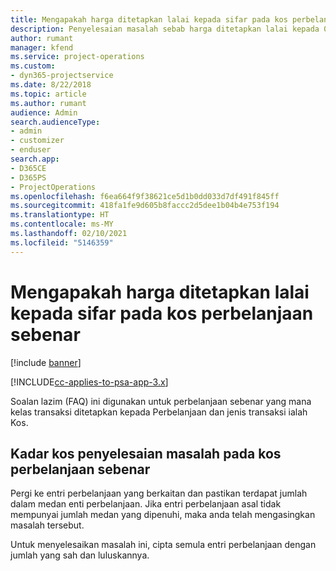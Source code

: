 ```yaml
---
title: Mengapakah harga ditetapkan lalai kepada sifar pada kos perbelanjaan sebenar?
description: Penyelesaian masalah sebab harga ditetapkan lalai kepada 0 pada kos perbelanjaan sebenar.
author: rumant
manager: kfend
ms.service: project-operations
ms.custom:
- dyn365-projectservice
ms.date: 8/22/2018
ms.topic: article
ms.author: rumant
audience: Admin
search.audienceType:
- admin
- customizer
- enduser
search.app:
- D365CE
- D365PS
- ProjectOperations
ms.openlocfilehash: f6ea664f9f38621ce5d1b0dd033d7df491f845ff
ms.sourcegitcommit: 418fa1fe9d605b8faccc2d5dee1b04b4e753f194
ms.translationtype: HT
ms.contentlocale: ms-MY
ms.lasthandoff: 02/10/2021
ms.locfileid: "5146359"
---
```

# <a name="why-is-the-price-defaulting-to-zero-on-expense-cost-actuals"></a>Mengapakah harga ditetapkan lalai kepada sifar pada kos perbelanjaan sebenar

[!include [banner](../includes/psa-now-project-operations.md)]

[!INCLUDE[cc-applies-to-psa-app-3.x](../includes/cc-applies-to-psa-app-3x.md)]

Soalan lazim (FAQ) ini digunakan untuk perbelanjaan sebenar yang mana kelas transaksi ditetapkan kepada Perbelanjaan dan jenis transaksi ialah Kos.

## <a name="troubleshooting-cost-rates-on-expense-cost-actuals"></a>Kadar kos penyelesaian masalah pada kos perbelanjaan sebenar

Pergi ke entri perbelanjaan yang berkaitan dan pastikan terdapat jumlah dalam medan enti perbelanjaan. Jika entri perbelanjaan asal tidak mempunyai jumlah medan yang dipenuhi, maka anda telah mengasingkan masalah tersebut.
 
Untuk menyelesaikan masalah ini, cipta semula entri perbelanjaan dengan jumlah yang sah dan luluskannya.
